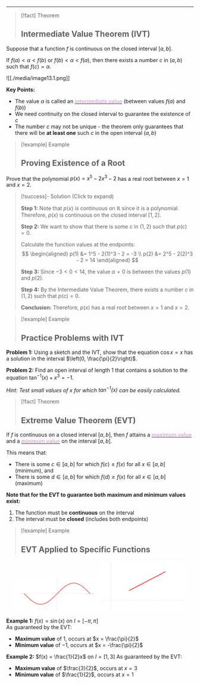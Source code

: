 
---

> [!fact] Theorem
> ## Intermediate Value Theorem (IVT)

Suppose that a function $f$ is continuous on the closed interval $[a, b]$.

If $f(a) < \alpha < f(b)$ or $f(b) < \alpha < f(a)$, then there exists a number $c$ in $(a, b)$ such that $f(c) = \alpha$.

![[./media/image13.1.png]]

**Key Points:**
- The value $\alpha$ is called an <u><strong style="color:#dab1da">intermediate value</u></strong> (between values $f(a)$ and $f(b)$)
- We need continuity on the closed interval to guarantee the existence of $c$
- The number $c$ may not be unique - the theorem only guarantees that there will be **at least one** such $c$ in the open interval $(a, b)$

> [!example] Example
> ## Proving Existence of a Root

Prove that the polynomial $p(x) = x^5 - 2x^3 - 2$ has a real root between $x = 1$ and $x = 2$.

> [!success]- Solution (Click to expand)
> 
> **Step 1:** Note that $p(x)$ is continuous on $\mathbb{R}$ since it is a polynomial. Therefore, $p(x)$ is continuous on the closed interval $[1, 2]$.
> 
> **Step 2:** We want to show that there is some $c$ in $(1, 2)$ such that $p(c) = 0$.
> 
> Calculate the function values at the endpoints:
> $$
> \begin{aligned}
> p(1) &= 1^5 - 2(1)^3 - 2 = -3 \\
> p(2) &= 2^5 - 2(2)^3 - 2 = 14
> \end{aligned}
> $$
> 
> **Step 3:** Since $-3 < 0 < 14$, the value $\alpha = 0$ is between the values $p(1)$ and $p(2)$.
> 
> **Step 4:** By the Intermediate Value Theorem, there exists a number $c$ in $(1, 2)$ such that $p(c) = 0$.
> 
> **Conclusion:** Therefore, $p(x)$ has a real root between $x = 1$ and $x = 2$.

> [!example] Example
> ## Practice Problems with IVT

**Problem 1:** Using a sketch and the IVT, show that the equation $\cos x = x$ has a solution in the interval $\left(0, \frac{\pi}{2}\right)$.

**Problem 2:** Find an open interval of length $1$ that contains a solution to the equation $\tan^{-1}(x) + x^3 = -1$.

*Hint: Test small values of $x$ for which $\tan^{-1}(x)$ can be easily calculated.*

> [!fact] Theorem
> ## Extreme Value Theorem (EVT)

If $f$ is continuous on a closed interval $[a, b]$, then $f$ attains a <u><strong style="color:#dab1da">maximum value</u></strong> and a <u><strong style="color:#dab1da">minimum value</u></strong> on the interval $[a, b]$.

This means that:
- There is some $c \in [a, b]$ for which $f(c) \leq f(x)$ for all $x \in [a, b]$ (minimum), and
- There is some $d \in [a, b]$ for which $f(d) \geq f(x)$ for all $x \in [a, b]$ (maximum)

**Note that for the EVT to guarantee both maximum and minimum values exist:**
1. The function must be **continuous** on the interval
2. The interval must be **closed** (includes both endpoints)


> [!example] Example
> ## EVT Applied to Specific Functions

<div style="text-align: center;">
  <img src="./media/image13.2.png" alt="Description of first image" style="width: 45%; display: inline-block;">
  <img src="./media/image13.3.png" alt="Description of second image" style="width: 45%; display: inline-block;">
</div>

**Example 1:** $f(x) = \sin(x)$ on $I = [-\pi, \pi]$   
As guaranteed by the EVT:
- **Maximum value** of $1$, occurs at $x = \frac{\pi}{2}$
- **Minimum value** of $-1$, occurs at $x = -\frac{\pi}{2}$

**Example 2:** $f(x) = \frac{1}{2}x$ on $I = [1, 3]$
As guaranteed by the EVT:
- **Maximum value** of $\frac{3}{2}$, occurs at $x = 3$
- **Minimum value** of $\frac{1}{2}$, occurs at $x = 1$

